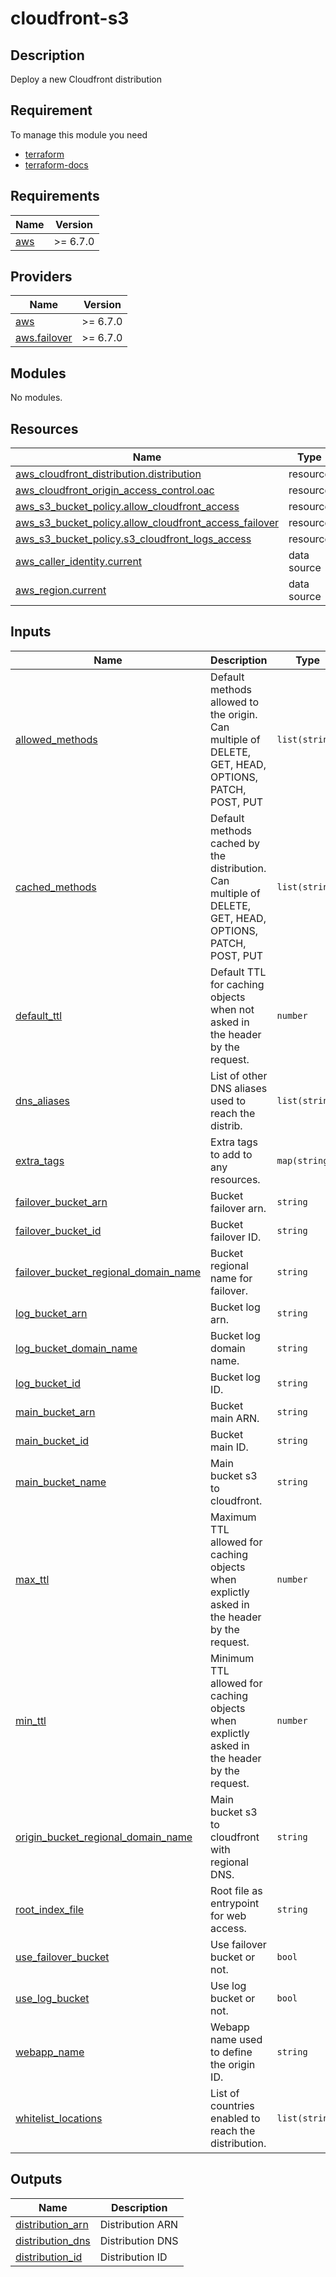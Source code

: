 # cloudfront-s3

## Description 

Deploy a new Cloudfront distribution


## Requirement

To manage this module you need 
  - [terraform](https://www.terraform.io)
  - [terraform-docs](https://github.com/terraform-docs/terraform-docs)

<!-- BEGIN_TF_DOCS -->
## Requirements

| Name | Version |
|------|---------|
| <a name="requirement_aws"></a> [aws](#requirement\_aws) | >= 6.7.0 |

## Providers

| Name | Version |
|------|---------|
| <a name="provider_aws"></a> [aws](#provider\_aws) | >= 6.7.0 |
| <a name="provider_aws.failover"></a> [aws.failover](#provider\_aws.failover) | >= 6.7.0 |

## Modules

No modules.

## Resources

| Name | Type |
|------|------|
| [aws_cloudfront_distribution.distribution](https://registry.terraform.io/providers/hashicorp/aws/latest/docs/resources/cloudfront_distribution) | resource |
| [aws_cloudfront_origin_access_control.oac](https://registry.terraform.io/providers/hashicorp/aws/latest/docs/resources/cloudfront_origin_access_control) | resource |
| [aws_s3_bucket_policy.allow_cloudfront_access](https://registry.terraform.io/providers/hashicorp/aws/latest/docs/resources/s3_bucket_policy) | resource |
| [aws_s3_bucket_policy.allow_cloudfront_access_failover](https://registry.terraform.io/providers/hashicorp/aws/latest/docs/resources/s3_bucket_policy) | resource |
| [aws_s3_bucket_policy.s3_cloudfront_logs_access](https://registry.terraform.io/providers/hashicorp/aws/latest/docs/resources/s3_bucket_policy) | resource |
| [aws_caller_identity.current](https://registry.terraform.io/providers/hashicorp/aws/latest/docs/data-sources/caller_identity) | data source |
| [aws_region.current](https://registry.terraform.io/providers/hashicorp/aws/latest/docs/data-sources/region) | data source |

## Inputs

| Name | Description | Type | Default | Required |
|------|-------------|------|---------|:--------:|
| <a name="input_allowed_methods"></a> [allowed\_methods](#input\_allowed\_methods) | Default methods allowed to the origin. Can multiple of DELETE, GET, HEAD, OPTIONS, PATCH, POST, PUT | `list(string)` | <pre>[<br>  "DELETE",<br>  "GET",<br>  "HEAD",<br>  "OPTIONS",<br>  "PATCH",<br>  "POST",<br>  "PUT"<br>]</pre> | no |
| <a name="input_cached_methods"></a> [cached\_methods](#input\_cached\_methods) | Default methods cached by the distribution. Can multiple of DELETE, GET, HEAD, OPTIONS, PATCH, POST, PUT | `list(string)` | <pre>[<br>  "GET",<br>  "HEAD"<br>]</pre> | no |
| <a name="input_default_ttl"></a> [default\_ttl](#input\_default\_ttl) | Default TTL for caching objects when not asked in the header by the request. | `number` | `3600` | no |
| <a name="input_dns_aliases"></a> [dns\_aliases](#input\_dns\_aliases) | List of other DNS aliases used to reach the distrib. | `list(string)` | `[]` | no |
| <a name="input_extra_tags"></a> [extra\_tags](#input\_extra\_tags) | Extra tags to add to any resources. | `map(string)` | `{}` | no |
| <a name="input_failover_bucket_arn"></a> [failover\_bucket\_arn](#input\_failover\_bucket\_arn) | Bucket failover arn. | `string` | `""` | no |
| <a name="input_failover_bucket_id"></a> [failover\_bucket\_id](#input\_failover\_bucket\_id) | Bucket failover ID. | `string` | `""` | no |
| <a name="input_failover_bucket_regional_domain_name"></a> [failover\_bucket\_regional\_domain\_name](#input\_failover\_bucket\_regional\_domain\_name) | Bucket regional name for failover. | `string` | `""` | no |
| <a name="input_log_bucket_arn"></a> [log\_bucket\_arn](#input\_log\_bucket\_arn) | Bucket log arn. | `string` | `""` | no |
| <a name="input_log_bucket_domain_name"></a> [log\_bucket\_domain\_name](#input\_log\_bucket\_domain\_name) | Bucket log domain name. | `string` | `""` | no |
| <a name="input_log_bucket_id"></a> [log\_bucket\_id](#input\_log\_bucket\_id) | Bucket log ID. | `string` | `""` | no |
| <a name="input_main_bucket_arn"></a> [main\_bucket\_arn](#input\_main\_bucket\_arn) | Bucket main ARN. | `string` | n/a | yes |
| <a name="input_main_bucket_id"></a> [main\_bucket\_id](#input\_main\_bucket\_id) | Bucket main ID. | `string` | n/a | yes |
| <a name="input_main_bucket_name"></a> [main\_bucket\_name](#input\_main\_bucket\_name) | Main bucket s3 to cloudfront. | `string` | n/a | yes |
| <a name="input_max_ttl"></a> [max\_ttl](#input\_max\_ttl) | Maximum TTL allowed for caching objects when explictly asked in the header by the request. | `number` | `86400` | no |
| <a name="input_min_ttl"></a> [min\_ttl](#input\_min\_ttl) | Minimum TTL allowed for caching objects when explictly asked in the header by the request. | `number` | `0` | no |
| <a name="input_origin_bucket_regional_domain_name"></a> [origin\_bucket\_regional\_domain\_name](#input\_origin\_bucket\_regional\_domain\_name) | Main bucket s3 to cloudfront with regional DNS. | `string` | n/a | yes |
| <a name="input_root_index_file"></a> [root\_index\_file](#input\_root\_index\_file) | Root file as entrypoint for web access. | `string` | `"index.html"` | no |
| <a name="input_use_failover_bucket"></a> [use\_failover\_bucket](#input\_use\_failover\_bucket) | Use failover bucket or not. | `bool` | `false` | no |
| <a name="input_use_log_bucket"></a> [use\_log\_bucket](#input\_use\_log\_bucket) | Use log bucket or not. | `bool` | `false` | no |
| <a name="input_webapp_name"></a> [webapp\_name](#input\_webapp\_name) | Webapp name used to define the origin ID. | `string` | n/a | yes |
| <a name="input_whitelist_locations"></a> [whitelist\_locations](#input\_whitelist\_locations) | List of countries enabled to reach the distribution. | `list(string)` | <pre>[<br>  "FR",<br>  "CH",<br>  "US"<br>]</pre> | no |

## Outputs

| Name | Description |
|------|-------------|
| <a name="output_distribution_arn"></a> [distribution\_arn](#output\_distribution\_arn) | Distribution ARN |
| <a name="output_distribution_dns"></a> [distribution\_dns](#output\_distribution\_dns) | Distribution DNS |
| <a name="output_distribution_id"></a> [distribution\_id](#output\_distribution\_id) | Distribution ID |
<!-- END_TF_DOCS -->